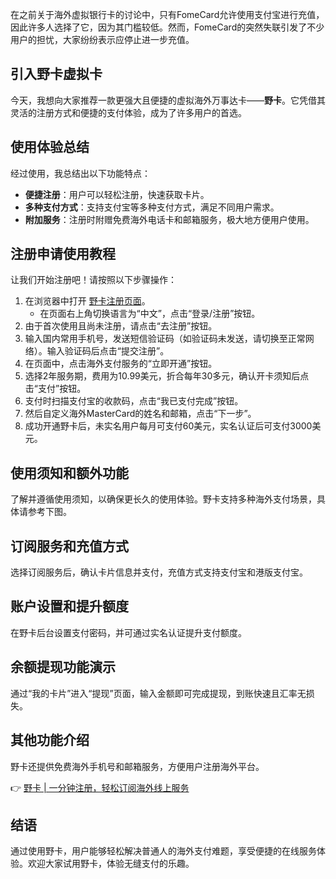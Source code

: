 在之前关于海外虚拟银行卡的讨论中，只有FomeCard允许使用支付宝进行充值，因此许多人选择了它，因为其门槛较低。然而，FomeCard的突然失联引发了不少用户的担忧，大家纷纷表示应停止进一步充值。

## 引入野卡虚拟卡

今天，我想向大家推荐一款更强大且便捷的虚拟海外万事达卡——**野卡**。它凭借其灵活的注册方式和便捷的支付体验，成为了许多用户的首选。

## 使用体验总结

经过使用，我总结出以下功能特点：

- **便捷注册**：用户可以轻松注册，快速获取卡片。
- **多种支付方式**：支持支付宝等多种支付方式，满足不同用户需求。
- **附加服务**：注册时附赠免费海外电话卡和邮箱服务，极大地方便用户使用。

## 注册申请使用教程

让我们开始注册吧！请按照以下步骤操作：

1. 在浏览器中打开 [野卡注册页面](https://bit.ly/bewildcard)。
   - 在页面右上角切换语言为“中文”，点击“登录/注册”按钮。
2. 由于首次使用且尚未注册，请点击“去注册”按钮。
3. 输入国内常用手机号，发送短信验证码（如验证码未发送，请切换至正常网络）。输入验证码后点击“提交注册”。
4. 在页面中，点击海外支付服务的“立即开通”按钮。
5. 选择2年服务期，费用为10.99美元，折合每年30多元，确认开卡须知后点击“支付”按钮。
6. 支付时扫描支付宝的收款码，点击“我已支付完成”按钮。
7. 然后自定义海外MasterCard的姓名和邮箱，点击“下一步”。
8. 成功开通野卡后，未实名用户每月可支付60美元，实名认证后可支付3000美元。

## 使用须知和额外功能

了解并遵循使用须知，以确保更长久的使用体验。野卡支持多种海外支付场景，具体请参考下图。

## 订阅服务和充值方式

选择订阅服务后，确认卡片信息并支付，充值方式支持支付宝和港版支付宝。

## 账户设置和提升额度

在野卡后台设置支付密码，并可通过实名认证提升支付额度。

## 余额提现功能演示

通过“我的卡片”进入“提现”页面，输入金额即可完成提现，到账快速且汇率无损失。

## 其他功能介绍

野卡还提供免费海外手机号和邮箱服务，方便用户注册海外平台。

👉 [野卡 | 一分钟注册，轻松订阅海外线上服务](https://bit.ly/bewildcard)

## 结语

通过使用野卡，用户能够轻松解决普通人的海外支付难题，享受便捷的在线服务体验。欢迎大家试用野卡，体验无缝支付的乐趣。